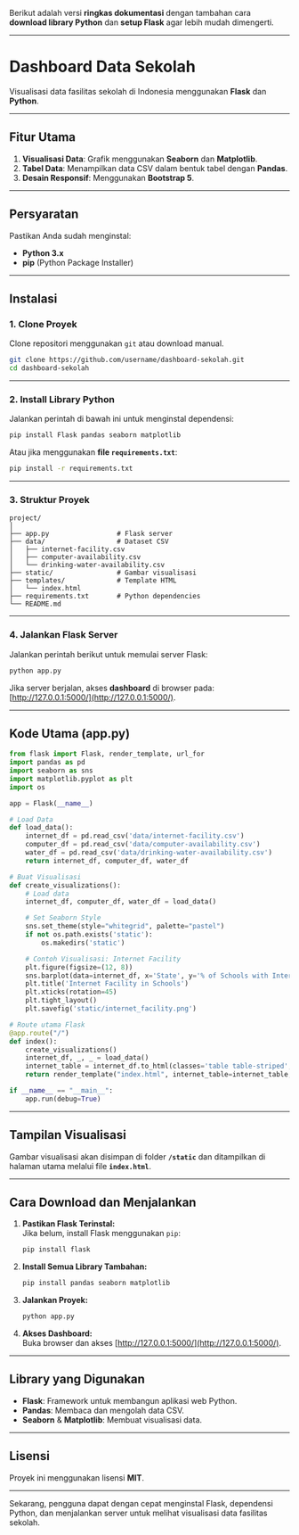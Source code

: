 Berikut adalah versi **ringkas dokumentasi** dengan tambahan cara **download library Python** dan **setup Flask** agar lebih mudah dimengerti.

---

# **Dashboard Data Sekolah**  
Visualisasi data fasilitas sekolah di Indonesia menggunakan **Flask** dan **Python**.

---

## **Fitur Utama**  
1. **Visualisasi Data**: Grafik menggunakan **Seaborn** dan **Matplotlib**.  
2. **Tabel Data**: Menampilkan data CSV dalam bentuk tabel dengan **Pandas**.  
3. **Desain Responsif**: Menggunakan **Bootstrap 5**.  

---

## **Persyaratan**  

Pastikan Anda sudah menginstal:  
- **Python 3.x**  
- **pip** (Python Package Installer)

---

## **Instalasi**  

### **1. Clone Proyek**  
Clone repositori menggunakan `git` atau download manual.  
```bash
git clone https://github.com/username/dashboard-sekolah.git
cd dashboard-sekolah
```

---

### **2. Install Library Python**  

Jalankan perintah di bawah ini untuk menginstal dependensi:

```bash
pip install Flask pandas seaborn matplotlib
```

Atau jika menggunakan **file `requirements.txt`**:  

```bash
pip install -r requirements.txt
```

---

### **3. Struktur Proyek**  

```
project/
│
├── app.py                 # Flask server
├── data/                  # Dataset CSV
│   ├── internet-facility.csv
│   ├── computer-availability.csv
│   └── drinking-water-availability.csv
├── static/                # Gambar visualisasi
├── templates/             # Template HTML
│   └── index.html
├── requirements.txt       # Python dependencies
└── README.md
```

---

### **4. Jalankan Flask Server**  

Jalankan perintah berikut untuk memulai server Flask:

```bash
python app.py
```

Jika server berjalan, akses **dashboard** di browser pada:  
[http://127.0.0.1:5000/](http://127.0.0.1:5000/).

---

## **Kode Utama (app.py)**  

```python
from flask import Flask, render_template, url_for
import pandas as pd
import seaborn as sns
import matplotlib.pyplot as plt
import os

app = Flask(__name__)

# Load Data
def load_data():
    internet_df = pd.read_csv('data/internet-facility.csv')
    computer_df = pd.read_csv('data/computer-availability.csv')
    water_df = pd.read_csv('data/drinking-water-availability.csv')
    return internet_df, computer_df, water_df

# Buat Visualisasi
def create_visualizations():
    # Load data
    internet_df, computer_df, water_df = load_data()

    # Set Seaborn Style
    sns.set_theme(style="whitegrid", palette="pastel")
    if not os.path.exists('static'):
        os.makedirs('static')

    # Contoh Visualisasi: Internet Facility
    plt.figure(figsize=(12, 8))
    sns.barplot(data=internet_df, x='State', y='% of Schools with Internet Facility available - All Management', color='skyblue')
    plt.title('Internet Facility in Schools')
    plt.xticks(rotation=45)
    plt.tight_layout()
    plt.savefig('static/internet_facility.png')

# Route utama Flask
@app.route("/")
def index():
    create_visualizations()
    internet_df, _, _ = load_data()
    internet_table = internet_df.to_html(classes='table table-striped', index=False)
    return render_template("index.html", internet_table=internet_table, img_path=url_for('static', filename='internet_facility.png'))

if __name__ == "__main__":
    app.run(debug=True)
```

---

## **Tampilan Visualisasi**  
Gambar visualisasi akan disimpan di folder **`/static`** dan ditampilkan di halaman utama melalui file **`index.html`**.

---

## **Cara Download dan Menjalankan**  

1. **Pastikan Flask Terinstal:**  
   Jika belum, install Flask menggunakan `pip`:

   ```bash
   pip install flask
   ```

2. **Install Semua Library Tambahan:**  
   ```bash
   pip install pandas seaborn matplotlib
   ```

3. **Jalankan Proyek:**  
   ```bash
   python app.py
   ```

4. **Akses Dashboard:**  
   Buka browser dan akses [http://127.0.0.1:5000/](http://127.0.0.1:5000/).

---

## **Library yang Digunakan**  

- **Flask**: Framework untuk membangun aplikasi web Python.  
- **Pandas**: Membaca dan mengolah data CSV.  
- **Seaborn** & **Matplotlib**: Membuat visualisasi data.  

---

## **Lisensi**  
Proyek ini menggunakan lisensi **MIT**.

---

Sekarang, pengguna dapat dengan cepat menginstal Flask, dependensi Python, dan menjalankan server untuk melihat visualisasi data fasilitas sekolah.
